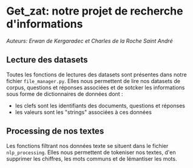 # Get_zat: notre projet de recherche d'informations

_Auteurs: Erwan de Kergaradec et Charles de la Roche Saint André_

## Lecture des datasets

Toutes les fonctions de lectures des datasets sont présentes dans notre fichier `file_manager.py`.
Elles nous permettent de lire nos datasets de corpus, questions et réponses associées et de sotcker les informations sous forme de dictionnaires de données dont : 
- les clefs sont les identifiants des documents, questions et réponses
- les valeurs sont les "strings" associées à ces données

## Processing de nos textes

Les fonctions filtrant nos données texte se situent dans le fichier `nlp_processing`.
Elles nous permettent de tokeniser nos textes, d'en supprimer les chiffres, les mots communs et de lémantiser les mots.

## 



